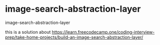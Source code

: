 # image-search-abstraction-layer
image-search-abstraction-layer

this is a solution about https://learn.freecodecamp.one/coding-interview-prep/take-home-projects/build-an-image-search-abstraction-layer/
